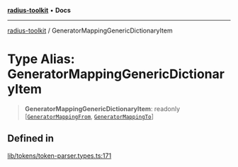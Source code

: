 [**radius-toolkit**](../README.md) • **Docs**

***

[radius-toolkit](../globals.md) / GeneratorMappingGenericDictionaryItem

# Type Alias: GeneratorMappingGenericDictionaryItem

> **GeneratorMappingGenericDictionaryItem**: readonly [[`GeneratorMappingFrom`](GeneratorMappingFrom.md), [`GeneratorMappingTo`](GeneratorMappingTo.md)]

## Defined in

[lib/tokens/token-parser.types.ts:171](https://github.com/rangle/radius-token-tango/blob/0fa25351e79af51a833bcebadbd83e27a9791a4f/packages/radius-toolkit/src/lib/tokens/token-parser.types.ts#L171)
